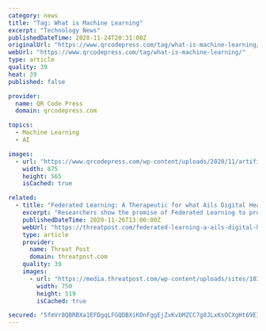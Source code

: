 ```yaml
---
category: news
title: "Tag: What is Machine Learning"
excerpt: "Technology News"
publishedDateTime: 2020-11-24T20:31:00Z
originalUrl: "https://www.qrcodepress.com/tag/what-is-machine-learning/"
webUrl: "https://www.qrcodepress.com/tag/what-is-machine-learning/"
type: article
quality: 39
heat: 39
published: false

provider:
  name: QR Code Press
  domain: qrcodepress.com

topics:
  - Machine Learning
  - AI

images:
  - url: "https://www.qrcodepress.com/wp-content/uploads/2020/11/artificial-intelligence-what-is-AI.jpg"
    width: 875
    height: 565
    isCached: true

related:
  - title: "Federated Learning: A Therapeutic for what Ails Digital Health"
    excerpt: "Researchers show the promise of Federated Learning to protect patient privacy and improve healthcare outcomes across the world."
    publishedDateTime: 2020-11-26T13:00:00Z
    webUrl: "https://threatpost.com/federated-learning-a-ails-digital-health/161633/"
    type: article
    provider:
      name: Threat Post
      domain: threatpost.com
    quality: 39
    images:
      - url: "https://media.threatpost.com/wp-content/uploads/sites/103/2020/11/25141653/Healthcare-Digital-Symbols.jpg"
        width: 750
        height: 519
        isCached: true

secured: "5fmVr8QBRBXa1EFDgqLFGQDBXiKOnFggEjZxKvbMZCC7g8JLxKsOCXgHt69EIwimh9BRvKtZ7r+9EeHnWYP74ataSXwAajAAPA03tXBqq7O6+sbH8ryXNy2AJYd0ajgMWtgMV2cknoPkCMRxFWK61mAVcOlhGTVDhvHBhY9JL7N4Q3nDpnjXiN3QNAraRzX0YDaY9whAzUm6AkrCwKlZqVXxicgzpP67gbfSyh18Nz8DAiA9t5lHlCKWoGATITdAq1tlFIE0d9M+aUSfkHdot6EO9kitLThDbmazzOnugvQYJdp9k0su68Ec7iie4XIsZ7CskzpnK1rQkcSh1d2jnWW6Ly9ldYQK4P3mh6prLng=;H87pw8Ffm8BK2kAR6sk1Fg=="
---
```


